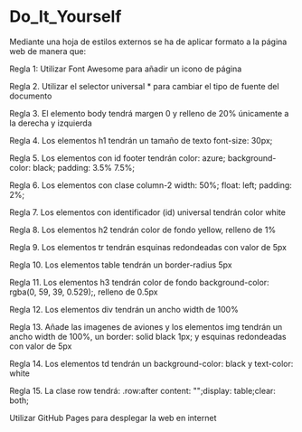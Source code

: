 # Do_It_Yourself


Mediante una hoja de estilos externos se ha de aplicar formato a la página web de manera que:

Regla 1: Utilizar Font Awesome para añadir un icono de página

Regla 2. Utilizar el selector universal * para cambiar el tipo de fuente del documento

Regla 3. El elemento body tendrá margen 0 y relleno de 20% únicamente a la derecha y izquierda

Regla 4. Los elementos h1 tendrán un tamaño de texto font-size: 30px;

Regla 5. Los elementos con id footer tendrán color: azure; background-color: black; padding: 3.5% 7.5%;

Regla 6. Los elementos con clase column-2 width: 50%; float: left; padding: 2%;

Regla 7. Los elementos con identificador (id) universal tendrán color white

Regla 8. Los elementos h2 tendrán color de fondo yellow, relleno de 1% 

Regla 9. Los elementos tr tendrán esquinas redondeadas con valor de 5px

Regla 10. Los elementos table tendrán un border-radius 5px

Regla 11. Los elementos h3 tendrán color de fondo background-color: rgba(0, 59, 39, 0.529);, relleno de 0.5px

Regla 12. Los elementos div tendrán un ancho width de 100%

Regla 13. Añade las imagenes de aviones y los elementos img tendrán un ancho width de 100%, un border: solid black 1px; y esquinas redondeadas con valor de 5px

Regla 14. Los elementos td tendrán un background-color: black y text-color: white

Regla 15. La clase row tendrá: .row:after content: "";display: table;clear: both;

Utilizar GitHub Pages para desplegar la web en internet
